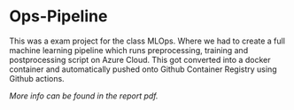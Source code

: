 # Ops-Pipeline

This was a exam project for the class MLOps.
Where we had to create a full machine learning pipeline which runs preprocessing, training and postprocessing script on Azure Cloud.
This got converted into a docker container and automatically pushed onto Github Container Registry using Github actions.

*More info can be found in the report pdf.*

